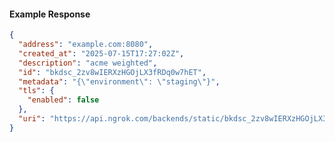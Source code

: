 <!-- Code generated for API Clients. DO NOT EDIT. -->

#### Example Response

```json
{
  "address": "example.com:8080",
  "created_at": "2025-07-15T17:27:02Z",
  "description": "acme weighted",
  "id": "bkdsc_2zv8wIERXzHGOjLX3fRDq0w7hET",
  "metadata": "{\"environment\": \"staging\"}",
  "tls": {
    "enabled": false
  },
  "uri": "https://api.ngrok.com/backends/static/bkdsc_2zv8wIERXzHGOjLX3fRDq0w7hET"
}
```
